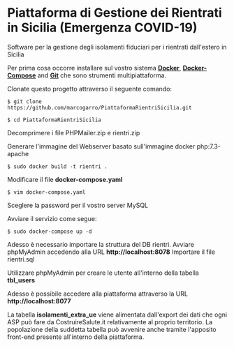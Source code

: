 # Piattaforma di Gestione dei Rientrati in Sicilia (Emergenza COVID-19)
Software per la gestione degli isolamenti fiduciari per i rientrati dall'estero in Sicilia

Per prima cosa occorre installare sul vostro sistema **[Docker](https://www.docker.com/get-started)**, **[Docker-Compose](https://docs.docker.com/compose/install/)** and **[Git](https://git-scm.com/downloads)** che sono strumenti multipiattaforma. 

Clonate questo progetto attraverso il seguente comando: 

`$ git clone https://github.com/marcogarro/PiattaformaRientriSicilia.git`

`$ cd PiattaformaRientriSicilia`

Decomprimere i file PHPMailer.zip e rientri.zip

Generare l'immagine del Webserver basato sull'immagine docker php:7.3-apache

`$ sudo docker build -t rientri .`

Modificare il file **docker-compose.yaml**

`$ vim docker-compose.yaml`

Sceglere la password per il vostro server MySQL

Avviare il servizio come segue: 

`$ sudo docker-compose up -d`

Adesso è necessario importare la struttura del DB rientri. 
Avviare phpMyAdmin accedendo alla URL **http://localhost:8078**
Importare il file rientri.sql 

Utilizzare phpMyAdmin per creare le utente all'interno della tabella **tbl_users**

Adesso è possibile accedere alla piattaforma attraverso la URL **http://localhost:8077**

La tabella **isolamenti_extra_ue** viene alimentata dall'export dei dati che ogni ASP può fare da CostruireSalute.it relativamente al proprio territorio.
La popolazione della suddetta tabella può avvenire anche tramite l'apposito front-end presente all'interno della piattaforma.

